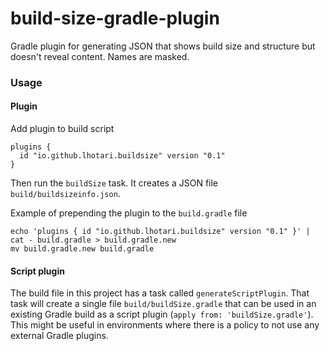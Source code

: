 # build-size-gradle-plugin

Gradle plugin for generating JSON that shows build size and structure but doesn't reveal content. Names are masked.

### Usage

#### Plugin

Add plugin to build script
```
plugins {
  id "io.github.lhotari.buildsize" version "0.1"
}
```
Then run the `buildSize` task. It creates a JSON file `build/buildsizeinfo.json`.


Example of prepending the plugin to the `build.gradle` file
```
echo 'plugins { id "io.github.lhotari.buildsize" version "0.1" }' | cat - build.gradle > build.gradle.new
mv build.gradle.new build.gradle
```

#### Script plugin

The build file in this project has a task called `generateScriptPlugin`.
That task will create a single file `build/buildSize.gradle` that can be used in an existing Gradle build as a
script plugin (`apply from: 'buildSize.gradle'`). This might be useful in environments where there is a policy
to not use any external Gradle plugins.


